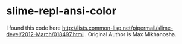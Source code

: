 slime-repl-ansi-color
=====================

I found this code here http://lists.common-lisp.net/pipermail/slime-devel/2012-March/018497.html . Original Author is Max Mikhanosha.
